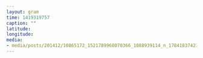 ```yaml
---
layout: gram
time: 1419319757
caption: ""
latitude: 
longitude: 
media:
- media/posts/201412/10865172_1521789968070366_1088939114_n_17841837421000351.jpg
---
```

